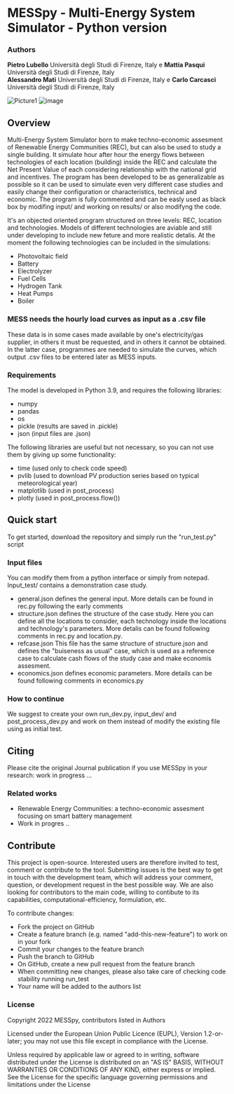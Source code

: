 # MESSpy - Multi-Energy System Simulator - Python version
### Authors
**Pietro Lubello** Università degli Studi di Firenze, Italy e **Mattia Pasqui** Università degli Studi di Firenze, Italy\
**Alessandro Mati** Università degli Studi di Firenze, Italy e **Carlo Carcasci** Università degli Studi di Firenze, Italy

![Picture1](https://user-images.githubusercontent.com/83342584/177151443-5f114dea-bbcc-4b9e-a92c-e6df4811e1d6.png)
![image](https://user-images.githubusercontent.com/83342584/177151553-352c8149-e8eb-4e61-b877-ec1f10bda53b.png)

## Overview
Multi-Energy System Simulator born to make techno-economic assesment of Renewable Energy Communities (REC), but can also be used to study a single building.
It simulate hour after hour the energy flows between technologies of each location (building) inside the REC and calculate the Net Present Value of each considering relationship with the national grid and incentives. The program has been developed to be as generalizable as possible so it can be used to simulate even very different case studies and easily change their configuration or characteristics, technical and economic.
The program is fully commented and can be easly used as black box by modifing input/ and working on results/ or also modifyng the code.

It's an objected oriented program structured on three levels: REC, location and technologies.
Models of different technologies are aviable and still under developing to include new feture and more realistic detalis. At the moment the following technologies can be included in the simulations:
- Photovoltaic field
- Battery
- Electrolyzer
- Fuel Cells
- Hydrogen Tank
- Heat Pumps
- Boiler

### MESS needs the hourly load curves as input as a .csv file
These data is in some cases made available by one's electricity/gas supplier, in others it must be requested, and in others it cannot be obtained. In the latter case, programmes are needed to simulate the curves, which output .csv files to be entered later as MESS inputs.

### Requirements
The model is developed in Python 3.9, and requires the following libraries:
- numpy
- pandas
- os
- pickle (results are saved in .pickle)
- json (input files are .json)

The following libraries are useful but not necessary, so you can not use them by giving up some functionality:
- time (used only to check code speed)
- pvlib (used to download PV production series based on typical meteorological year)
- matplotlib (used in post_process)
- plotly (used in post_process.flow())

## Quick start
To get started, download the repository and simply run the "run_test.py" script

### Input files
You can modify them from a python interface or simply from notepad. Input_test/ contains a demonstration case study. 
- general.json defines the general input. More details can be found in rec.py following the early comments
- structure.json defines the structure of the case study. Here you can define all the locations to consider, each technology inside the locations and technology's parameters. More detalis can be found following comments in rec.py and location.py.
- refcase.json This file has the same structure of structure.json and defines the "buiseness as usual" case, which is used as a reference case to calculate cash flows of the study case and make economis assesment.
- economics.json defines economic parameters. More details can be found following comments in economics.py

### How to continue
We suggest to create your own run_dev.py, input_dev/ and post_process_dev.py and work on them instead of modify the existing file using as initial test. 

## Citing
Please cite the original Journal publication if you use MESSpy in your research: 
work in progress ...

### Related works
- Renewable Energy Communities: a techno-economic assesment focusing on smart battery management
- Work in progres ..

## Contribute
This project is open-source. Interested users are therefore invited to test, comment or contribute to the tool. Submitting issues is the best way to get in touch with the development team, which will address your comment, question, or development request in the best possible way. We are also looking for contributors to the main code, willing to contibute to its capabilities, computational-efficiency, formulation, etc.

To contribute changes:

- Fork the project on GitHub
- Create a feature branch (e.g. named "add-this-new-feature") to work on in your fork
- Commit your changes to the feature branch
- Push the branch to GitHub
- On GitHub, create a new pull request from the feature branch
- When committing new changes, please also take care of checking code stability running run_test 
- Your name will be added to the authors list

### License
Copyright 2022 MESSpy, contributors listed in Authors

Licensed under the European Union Public Licence (EUPL), Version 1.2-or-later; you may not use this file except in compliance with the License.

Unless required by applicable law or agreed to in writing, software distributed under the License is distributed on an "AS IS" BASIS, WITHOUT WARRANTIES OR CONDITIONS OF ANY KIND, either express or implied. See the License for the specific language governing permissions and limitations under the License
